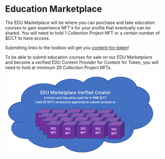 # Education Marketplace

The EDU Marketplace will be where you can purchase and take education courses to gain experience NFT's for your profile that eventually can be shared. You will need to hold 1 Collection Project NFT or a certain number of $CCT to have access.&#x20;

Submitting links to the toolbox will get you [content-for-token](../content-for-token/ "mention")!

To be able to submit education courses for sale on our EDU Marketplace and become a verified EDU Content Provider for Content for Token, you will need to hold at minimum 20 Collection Project NFTs.

![](../../.gitbook/assets/33Picture1.png)
